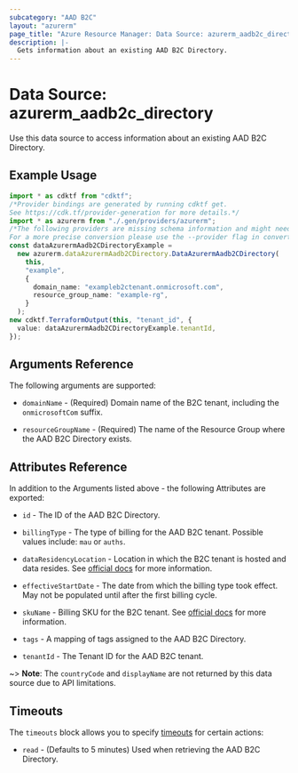 ```yaml
---
subcategory: "AAD B2C"
layout: "azurerm"
page_title: "Azure Resource Manager: Data Source: azurerm_aadb2c_directory"
description: |-
  Gets information about an existing AAD B2C Directory.
---
```


# Data Source: azurerm\_aadb2c\_directory

Use this data source to access information about an existing AAD B2C Directory.

## Example Usage

```typescript
import * as cdktf from "cdktf";
/*Provider bindings are generated by running cdktf get.
See https://cdk.tf/provider-generation for more details.*/
import * as azurerm from "./.gen/providers/azurerm";
/*The following providers are missing schema information and might need manual adjustments to synthesize correctly: azurerm.
For a more precise conversion please use the --provider flag in convert.*/
const dataAzurermAadb2CDirectoryExample =
  new azurerm.dataAzurermAadb2CDirectory.DataAzurermAadb2CDirectory(
    this,
    "example",
    {
      domain_name: "exampleb2ctenant.onmicrosoft.com",
      resource_group_name: "example-rg",
    }
  );
new cdktf.TerraformOutput(this, "tenant_id", {
  value: dataAzurermAadb2CDirectoryExample.tenantId,
});

```

## Arguments Reference

The following arguments are supported:

*   `domainName` - (Required) Domain name of the B2C tenant, including the `onmicrosoftCom` suffix.

*   `resourceGroupName` - (Required) The name of the Resource Group where the AAD B2C Directory exists.

## Attributes Reference

In addition to the Arguments listed above - the following Attributes are exported:

*   `id` - The ID of the AAD B2C Directory.

*   `billingType` - The type of billing for the AAD B2C tenant. Possible values include: `mau` or `auths`.

*   `dataResidencyLocation` - Location in which the B2C tenant is hosted and data resides. See [official docs](https://aka.ms/B2CDataResidenc) for more information.

*   `effectiveStartDate` - The date from which the billing type took effect. May not be populated until after the first billing cycle.

*   `skuName` - Billing SKU for the B2C tenant. See [official docs](https://aka.ms/b2cBilling) for more information.

*   `tags` - A mapping of tags assigned to the AAD B2C Directory.

*   `tenantId` - The Tenant ID for the AAD B2C tenant.

\~> **Note**: The `countryCode` and `displayName` are not returned by this data source due to API limitations.

## Timeouts

The `timeouts` block allows you to specify [timeouts](https://www.terraform.io/language/resources/syntax#operation-timeouts) for certain actions:

* `read` - (Defaults to 5 minutes) Used when retrieving the AAD B2C Directory.
